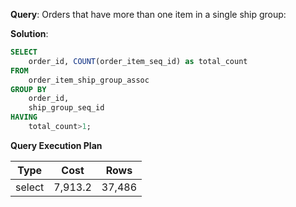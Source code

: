 **Query**: Orders that have more than one item in a single ship group:

**Solution**:
```sql
SELECT
	order_id, COUNT(order_item_seq_id) as total_count 
FROM
	order_item_ship_group_assoc
GROUP BY
	order_id,
	ship_group_seq_id
HAVING
	total_count>1;
```
**Query Execution Plan**

| Type | Cost |   Rows |
| --- |------| --- |
select | 7,913.2 | 37,486
